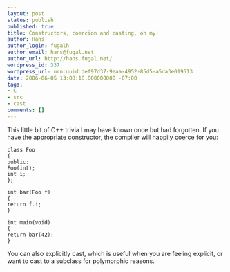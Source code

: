 ```yaml
---
layout: post
status: publish
published: true
title: Constructors, coercion and casting, oh my!
author: Hans
author_login: fugalh
author_email: hans@fugal.net
author_url: http://hans.fugal.net/
wordpress_id: 337
wordpress_url: urn:uuid:def97d37-9eaa-4952-85d5-a5da3e019513
date: 2006-06-05 13:08:18.000000000 -07:00
tags:
- C
- src
- cast
comments: []
---
```

<p>This little bit of C++ trivia I may have known once but had forgotten. If you
have the appropriate constructor, the compiler will happily coerce for you:</p>

<pre><code>class Foo
{
public:
Foo(int);
int i;
};

int bar(Foo f)
{
return f.i;
}

int main(void)
{
return bar(42);
}
</code></pre>

<p>You can also explicitly cast, which is useful when you are feeling explicit, or
want to cast to a subclass for polymorphic reasons.</p>
